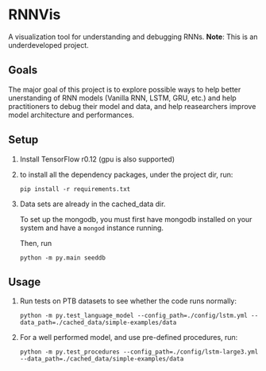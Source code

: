 # RNNVis
A visualization tool for understanding and debugging RNNs.
**Note**: This is an underdeveloped project.
## Goals
The major goal of this project is to explore possible ways to help better unerstanding of RNN models (Vanilla RNN, LSTM, GRU, etc.)
and help practitioners to debug their model and data, and help reasearchers improve model architecture and performances.

## Setup

1. Install TensorFlow r0.12 (gpu is also supported)

2. to install all the dependency packages, under the project dir, run:
 
    `pip install -r requirements.txt` 

3. Data sets are already in the cached_data dir.
 
   To set up the mongodb, you must first have mongodb installed on your system and have a `mongod` instance running.
   
   Then, run
   
   `python -m py.main seeddb`

## Usage

1. Run tests on PTB datasets to see whether the code runs normally: 

    `python -m py.test_language_model --config_path=./config/lstm.yml --data_path=./cached_data/simple-examples/data`

2. For a well performed model, and use pre-defined procedures, run:

    `python -m py.test_procedures --config_path=./config/lstm-large3.yml --data_path=./cached_data/simple-examples/data`
